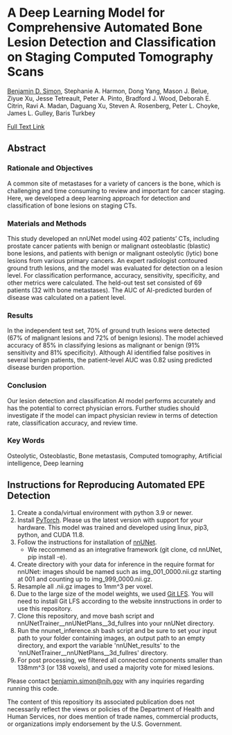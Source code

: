 # A Deep Learning Model for Comprehensive Automated Bone Lesion Detection and Classification on Staging Computed Tomography Scans
[Benjamin D. Simon](https://www.linkedin.com/in/benjamin-dabora-simon/), Stephanie A. Harmon, Dong Yang, Mason J. Belue, Ziyue Xu, Jesse Tetreault, Peter A. Pinto, Bradford J. Wood, Deborah E. Citrin, Ravi A. Madan, Daguang Xu, Steven A. Rosenberg, Peter L. Choyke, James L. Gulley, Baris Turkbey

[Full Text Link](https://www.sciencedirect.com/science/article/pii/S1076633225005707?via%3Dihub)

## Abstract
### Rationale and Objectives
A common site of metastases for a variety of cancers is the bone, which is challenging and time consuming to review and important for cancer staging. Here, we developed a deep learning approach for detection and classification of bone lesions on staging CTs.
### Materials and Methods
This study developed an nnUNet model using 402 patients’ CTs, including prostate cancer patients with benign or malignant osteoblastic (blastic) bone lesions, and patients with benign or malignant osteolytic (lytic) bone lesions from various primary cancers. An expert radiologist contoured ground truth lesions, and the model was evaluated for detection on a lesion level. For classification performance, accuracy, sensitivity, specificity, and other metrics were calculated. The held-out test set consisted of 69 patients (32 with bone metastases). The AUC of AI-predicted burden of disease was calculated on a patient level.
### Results
In the independent test set, 70% of ground truth lesions were detected (67% of malignant lesions and 72% of benign lesions). The model achieved accuracy of 85% in classifying lesions as malignant or benign (91% sensitivity and 81% specificity). Although AI identified false positives in several benign patients, the patient-level AUC was 0.82 using predicted disease burden proportion.
### Conclusion
Our lesion detection and classification AI model performs accurately and has the potential to correct physician errors. Further studies should investigate if the model can impact physician review in terms of detection rate, classification accuracy, and review time.
### Key Words
Osteolytic, Osteoblastic, Bone metastasis, Computed tomography, Artificial intelligence, Deep learning

## Instructions for Reproducing Automated EPE Detection
1. Create a conda/virtual environment with python 3.9 or newer. 
2. Install [PyTorch](https://pytorch.org/get-started/locally/). Please us the latest version with support for your hardware. This model was trained and developed using linux, pip3, python, and CUDA 11.8.
3. Follow the instructions for installation of [nnUNet](https://github.com/MIC-DKFZ/nnUNet/tree/master). 
    - We reccommend as an integrative framework (git clone, cd nnUNet, pip install -e).
4. Create directory with your data for inference in the require format for nnUNet: images should be named such as img_001_0000.nii.gz starting at 001 and counting up to img_999_0000.nii.gz.
5. Resample all .nii.gz images to 1mm^3 per voxel.
6. Due to the large size of the model weights, we used [Git LFS](https://git-lfs.com/). You will need to install Git LFS according to the website innstructions in order to use this repository.
7. Clone this repository, and move bash script and nnUNetTrainer__nnUNetPlans__3d_fullres into your nnUNet directory.
8. Run the nnunet_inference.sh bash script and be sure to set your input path to your folder containing images, an output path to an empty directory, and export the variable 'nnUNet_results' to the 'nnUNetTrainer__nnUNetPlans__3d_fullres' directory.
9. For post processing, we filtered all connected components smaller than 138mm^3 (or 138 voxels), and used a majority vote for mixed lesions.

Please contact benjamin.simon@nih.gov with any inquiries regarding running this code.

The content of this repositiory its associated publication does not necessarily reflect the views or policies of the Department of Health and Human Services, nor does mention of trade names, commercial products, or organizations imply endorsement by the U.S. Government. 
